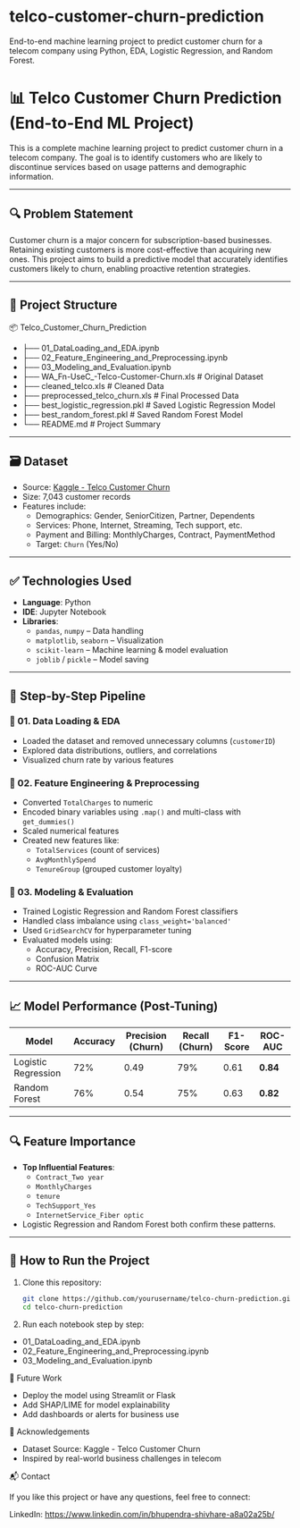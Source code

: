 # telco-customer-churn-prediction
End-to-end machine learning project to predict customer churn for a telecom company using Python, EDA, Logistic Regression, and Random Forest.

# 📊 Telco Customer Churn Prediction (End-to-End ML Project)

This is a complete machine learning project to predict customer churn in a telecom company. The goal is to identify customers who are likely to discontinue services based on usage patterns and demographic information.

---

## 🔍 Problem Statement

Customer churn is a major concern for subscription-based businesses. Retaining existing customers is more cost-effective than acquiring new ones. This project aims to build a predictive model that accurately identifies customers likely to churn, enabling proactive retention strategies.

---

## 📁 Project Structure

📦 Telco_Customer_Churn_Prediction
- ├── 01_DataLoading_and_EDA.ipynb
- ├── 02_Feature_Engineering_and_Preprocessing.ipynb
- ├── 03_Modeling_and_Evaluation.ipynb
- ├── WA_Fn-UseC_-Telco-Customer-Churn.xls # Original Dataset
- ├── cleaned_telco.xls # Cleaned Data
- ├── preprocessed_telco_churn.xls # Final Processed Data
- ├── best_logistic_regression.pkl # Saved Logistic Regression Model
- ├── best_random_forest.pkl # Saved Random Forest Model
- └── README.md # Project Summary


---

## 🗃️ Dataset

- Source: [Kaggle - Telco Customer Churn](https://www.kaggle.com/datasets/blastchar/telco-customer-churn)
- Size: 7,043 customer records
- Features include:
  - Demographics: Gender, SeniorCitizen, Partner, Dependents
  - Services: Phone, Internet, Streaming, Tech support, etc.
  - Payment and Billing: MonthlyCharges, Contract, PaymentMethod
  - Target: `Churn` (Yes/No)

---

## ✅ Technologies Used

- **Language**: Python
- **IDE**: Jupyter Notebook
- **Libraries**:
  - `pandas`, `numpy` – Data handling
  - `matplotlib`, `seaborn` – Visualization
  - `scikit-learn` – Machine learning & model evaluation
  - `joblib` / `pickle` – Model saving

---

## 🧪 Step-by-Step Pipeline

### 📌 01. Data Loading & EDA
- Loaded the dataset and removed unnecessary columns (`customerID`)
- Explored data distributions, outliers, and correlations
- Visualized churn rate by various features

### 📌 02. Feature Engineering & Preprocessing
- Converted `TotalCharges` to numeric
- Encoded binary variables using `.map()` and multi-class with `get_dummies()`
- Scaled numerical features
- Created new features like:
  - `TotalServices` (count of services)
  - `AvgMonthlySpend`
  - `TenureGroup` (grouped customer loyalty)

### 📌 03. Modeling & Evaluation
- Trained Logistic Regression and Random Forest classifiers
- Handled class imbalance using `class_weight='balanced'`
- Used `GridSearchCV` for hyperparameter tuning
- Evaluated models using:
  - Accuracy, Precision, Recall, F1-score
  - Confusion Matrix
  - ROC-AUC Curve

---

## 📈 Model Performance (Post-Tuning)

| Model                | Accuracy | Precision (Churn) | Recall (Churn) | F1-Score | ROC-AUC |
|---------------------|----------|-------------------|----------------|----------|---------|
| Logistic Regression | 72%      | 0.49              | 79%            | 0.61     | **0.84** |
| Random Forest       | 76%      | 0.54              | 75%            | 0.63     | **0.82** |

---

## 🔍 Feature Importance

- **Top Influential Features**:
  - `Contract_Two year`
  - `MonthlyCharges`
  - `tenure`
  - `TechSupport_Yes`
  - `InternetService_Fiber optic`
- Logistic Regression and Random Forest both confirm these patterns.

---

## 💾 How to Run the Project

1. Clone this repository:
   ```bash
   git clone https://github.com/yourusername/telco-churn-prediction.git
   cd telco-churn-prediction
2. Run each notebook step by step:
  - 01_DataLoading_and_EDA.ipynb
  - 02_Feature_Engineering_and_Preprocessing.ipynb
  - 03_Modeling_and_Evaluation.ipynb

🚀 Future Work
  - Deploy the model using Streamlit or Flask
  - Add SHAP/LIME for model explainability
  - Add dashboards or alerts for business use

🙏 Acknowledgements
- Dataset Source: Kaggle - Telco Customer Churn
- Inspired by real-world business challenges in telecom

📬 Contact

If you like this project or have any questions, feel free to connect:

LinkedIn: https://www.linkedin.com/in/bhupendra-shivhare-a8a02a25b/
